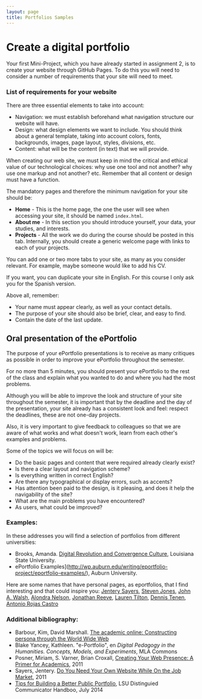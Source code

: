 ```yaml
---
layout: page
title: Portfolios Samples 
---
```


# Create a digital portfolio 

Your first Mini-Project, which you have already started in assignment 2, is to create your website through GitHub Pages. To do this you will need to consider a number of requirements that your site will need to meet.

### List of requirements for your website

There are three essential elements to take into account:
 
- Navigation: we must establish beforehand what navigation structure our website will have. 
- Design: what design elements we want to include. You should think about a general template, taking into account colors, fonts, backgrounds, images, page layout, styles, divisions, etc.
- Content: what will be the content (in text) that we will provide.

When creating our web site, we must keep in mind the critical and ethical value of our technological choices: why use one tool and not another? why use one markup and not another? etc. Remember that all content or design must have a function. 

The mandatory pages and therefore the minimum navigation for your site should be: 

- **Home** - This is the home page, the one the user will see when accessing your site, it should be named `index.html`.
- **About me** - In this section you should introduce yourself, your data, your studies, and interests.
- **Projects** - All the work we do during the course should be posted in this tab. Internally, you should create a generic welcome page with links to each of your projects.

You can add one or two more tabs to your site, as many as you consider relevant. For example, maybe someone would like to add his CV. 

If you want, you can duplicate your site in English. For this course I only ask you for the Spanish version. 

Above all, remember: 

- Your name must appear clearly, as well as your contact details. 
- The purpose of your site should also be brief, clear, and easy to find. 
- Contain the date of the last update.

## Oral presentation of the ePortfolio

The purpose of your ePortfolio presentations is to receive as many critiques as possible in order to improve your ePortfolio throughout the semester. 

For no more than 5 minutes, you should present your ePortfolio to the rest of the class and explain what you wanted to do and where you had the most problems. 

Although you will be able to improve the look and structure of your site throughout the semester, it is important that by the deadline and the day of the presentation, your site already has a consistent look and feel: respect the deadlines, these are not one-day projects. 

Also, it is very important to give feedback to colleagues so that we are aware of what works and what doesn't work, learn from each other's examples and problems.  

Some of the topics we will focus on will be: 

- Do the basic pages and content that were required already clearly exist?
- Is there a clear layout and navigation scheme?
- Is everything written in correct English? 
- Are there any typographical or display errors, such as accents?
- Has attention been paid to the design, is it pleasing, and does it help the navigability of the site?
- What are the main problems you have encountered? 
- As users, what could be improved?

### Examples:

In these addresses you will find a selection of portfolios from different universities: 

* Brooks, Amanda. [Digital Revolution and Convergence Culture](http://amb14m.wixsite.com/digirevo), Louisiana State University.
* ePortfolio Examples](http://wp.auburn.edu/writing/eportfolio-project/eportfolio-examples/), Auburn University.

Here are some names that have personal pages, as eportfolios, that I find interesting and that could inspire you: [Jentery Sayers](http://www.jenterysayers.com/), [Steven Jones](https://stevenejones.org/), [John A. Walsh](http://info.ils.indiana.edu/~jawalsh/), [Alondra Nelson](http://www.alondranelson.com/), [Jonathan Reeve](http://jonreeve.com/), [Lauren Tilton](https://www.laurentilton.com/), [Dennis Tenen](http://denten.plaintext.in/), [Antonio Rojas Castro](http://www.antoniorojascastro.com/)


### Additional bibliography:

* Barbour, Kim, David Marshall. [The academic online: Constructing persona through the World Wide Web](http://journals.uic.edu/ojs/index.php/fm/article/view/3969/3292)
* Blake Yancey, Kathleen. "e-Portfolio", en *Digital Pedagogy in the Humanities. Concepts, Models, and Experiments*, MLA Commons
* Posner, Miriam, S. Varner, Brian Croxall, [Creating Your Web Presence: A Primer for Academics](http://www.chronicle.com/blogs/profhacker/creating-your-web-presence-a-primer-for-academics/30458), 2011 
* Sayers, Jentery. [Do You Need Your Own Website While On the Job Market](http://www.chronicle.com/blogs/profhacker/do-you-need-your-own-website-while-on-the-job-market/35825), 2011
* [Tips for Building a Better Public Portfolio](https://sites01.lsu.edu/wp/cxc/files/2014/07/2014-DCHandbook_TipsBetterPort.pdf), LSU Distinguied Communicator Handboo, July 2014
